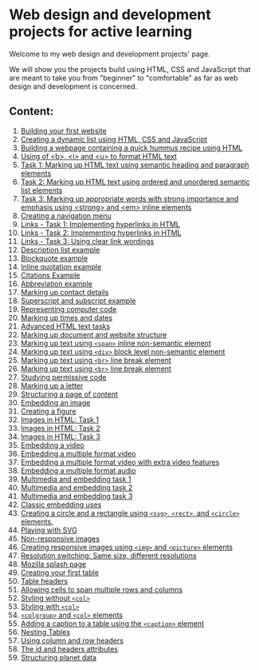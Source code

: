 # Web design and development projects for active learning

Welcome to my web design and development projects' page. 

We will show you the projects build using HTML, CSS and JavaScript that are meant to take you from "beginner" to "comfortable" as far as web design and development is concerned. 

## Content:
<ol>
  <li><a href="https://github.com/olumpeter/web-projects/tree/main/1-test-site">
        Building your first website</a></li>
  <li><a href="https://github.com/olumpeter/web-projects/tree/main/2-dynamic-list">
        Creating a dynamic list using HTML, CSS and JavaScript</a></li>
  <li><a href="https://github.com/olumpeter/web-projects/tree/main/3-quick-hummus-recipe">
        Building a webpage containing a quick hummus recipe using HTML</a></li>
  <li><a href="https://github.com/olumpeter/web-projects/tree/main/4-bold-italic-underline">
        Using of &lt;b&gt;, &lt;i&gt; and &lt;u&gt; to format HTML text</a></li>
  <li><a href="https://github.com/olumpeter/web-projects/tree/main/5-task-1-headings-paragraphs">
        Task 1: Marking up HTML text using semantic heading and paragraph elements</a></li>
  <li><a href="https://github.com/olumpeter/web-projects/tree/main/6-task-2-lists-headings-paragraphs">
        Task 2: Marking up HTML text using ordered and unordered semantic list elements</a></li>
  <li><a href="https://github.com/olumpeter/web-projects/tree/main/7-task-3-emphasis-importance">
        Task 3: Marking up appropriate words with strong importance and emphasis using &lt;strong&gt; and &lt;em&gt; inline elements</a></li>
  <li><a href="https://github.com/olumpeter/web-projects/tree/main/8-navigation-menu">
        Creating a navigation menu</a></li>
  <li><a href="https://github.com/olumpeter/web-projects/tree/main/9-links-task-1-whales">
        Links - Task 1: Implementing hyperlinks in HTML</a></li>
  <li><a href="https://github.com/olumpeter/web-projects/tree/main/10-links-task-2-relative-absolute-paths-document-fragments">
        Links - Task 2: Implementing hyperlinks in HTML</a></li>
  <li><a href="https://github.com/olumpeter/web-projects/tree/main/11-links-task-3-good-link-text">
        Links - Task 3: Using clear link wordings</a></li>
  <li><a href="https://github.com/olumpeter/web-projects/tree/main/12-description-list-example">
        Description list example</a></li>
  <li><a href="https://github.com/olumpeter/web-projects/tree/main/13-blockquote-example">
        Blockquote example</a></li>
  <li><a href="https://github.com/olumpeter/web-projects/tree/main/14-inline-quotation-example">
        Inline quotation example</a></li>
  <li><a href="https://github.com/olumpeter/web-projects/tree/main/15-citations-example">
        Citations Example</a></li>
  <li><a href="https://github.com/olumpeter/web-projects/tree/main/16-abbreviation-example">
        Abbreviation example</a></li>
  <li><a href="https://github.com/olumpeter/web-projects/tree/main/17-contact-details-example">
        Marking up contact details</a></li>
  <li><a href="https://github.com/olumpeter/web-projects/tree/main/18-superscript-and-subscript">
        Superscript and subscript example</a></li>
  <li><a href="https://github.com/olumpeter/web-projects/tree/main/19-representing-computer-code">
        Representing computer code</a></li>
  <li><a href="https://github.com/olumpeter/web-projects/tree/main/20-times-and-dates">
        Marking up times and dates</a></li>
  <li><a href="https://github.com/olumpeter/web-projects/tree/main/21-Advanced-HTML-text-tasks">
        Advanced HTML text tasks</a></li>
  <li><a href="https://github.com/olumpeter/web-projects/tree/main/22-HTML-for-structuring-content">
        Marking up document and website structure</a></li>
  <li><a href="https://github.com/olumpeter/web-projects/tree/main/23-non-semanic-wrappers/span">
        Marking up text using <code>&lt;span&gt;</code> inline non-semantic element</a></li>
  <li><a href="https://github.com/olumpeter/web-projects/tree/main/23-non-semanic-wrappers/div">
        Marking up text using <code>&lt;div&gt;</code> block level non-semantic element</a></li>
  <li><a href="https://github.com/olumpeter/web-projects/tree/main/24-line-breaks-and-horizontal-rules/line-break-element">
        Marking up text using <code>&lt;br&gt;</code> line break element</a></li>
  <li><a href="https://github.com/olumpeter/web-projects/tree/main/24-line-breaks-and-horizontal-rules/thematic-break-element">
        Marking up text using <code>&lt;br&gt;</code> line break element</a></li>
  <li><a href="https://github.com/olumpeter/web-projects/tree/main/25-studying-permissive-code">
        Studying permissive code</li>
  <li><a href="https://github.com/olumpeter/web-projects/tree/main/26-marking-up-a-letter">
        Marking up a letter</li>
  <li><a href="https://github.com/olumpeter/web-projects/tree/main/27-structuring-a-page-of-content">
        Structuring a page of content</li>
  <li><a href="https://github.com/olumpeter/web-projects/tree/main/28-embedding-an-image">
        Embedding an image</li>
  <li><a href="https://github.com/olumpeter/web-projects/tree/main/29-creating-a-figure">
        Creating a figure</li>
  <li><a href="https://github.com/olumpeter/web-projects/tree/main/30-images-in-html/Task-1">
        Images in HTML: Task 1</li>
  <li><a href="https://github.com/olumpeter/web-projects/tree/main/30-images-in-html/Task-2">
        Images in HTML: Task 2</li>
  <li><a href="https://github.com/olumpeter/web-projects/tree/main/30-images-in-html/Task-3">
        Images in HTML: Task 3</li>
  <li><a href="https://github.com/olumpeter/web-projects/tree/main/31-embedding-a-video/Task-3">
        Embedding a video</li>
  <li><a href="https://github.com/olumpeter/web-projects/tree/main/32-embedding-a-multiple-format-video">
        Embedding a multiple format video</li>
  <li><a href="https://github.com/olumpeter/web-projects/tree/main/33-embedding-a-multiple-format-video-with-extra-video-features">
        Embedding a multiple format video with extra video features</li>
  <li><a href="https://github.com/olumpeter/web-projects/tree/main/34-embedding-a-multiple-format-audio">
        Embedding a multiple format audio</li>
  <li><a href="https://github.com/olumpeter/web-projects/tree/main/35-multimedia-and-embedding-tasks/task-1">
        Multimedia and embedding task 1</li>
  <li><a href="https://github.com/olumpeter/web-projects/tree/main/35-multimedia-and-embedding-tasks/task-2">
        Multimedia and embedding task 2</li>
  <li><a href="https://github.com/olumpeter/web-projects/tree/main/35-multimedia-and-embedding-tasks/task-3">
        Multimedia and embedding task 3</li>
  <li><a href="https://github.com/olumpeter/web-projects/tree/main/36-classic-embedding-uses">
        Classic embedding uses</li>
  <li><a href="https://github.com/olumpeter/web-projects/tree/main/37-creates-a-circle-and-a-rectangle">
        Creating a circle and a rectangle using <code>&lt;svg&gt;</code>, <code>&lt;rect&gt;</code>, and  <code>&lt;circle&gt;</code> elements.</li>
  <li><a href="https://github.com/olumpeter/web-projects/tree/main/38-playing-with-svg">
        Playing with SVG</li>
  <li><a href="https://github.com/olumpeter/web-projects/tree/main/39-non-responsive-images">
        Non-responsive images</li>
  <li><a href="https://github.com/olumpeter/web-projects/tree/main/40-responsive-images">
        Creating responsive images  using <code>&lt;img&gt;</code> and <code>&lt;picture&gt;</code> elements</li>
  <li><a href="https://github.com/olumpeter/web-projects/tree/main/41-resolution-switching-images">
        Resolution switching: Same size, different resolutions</li>
  <li><a href="https://github.com/olumpeter/web-projects/tree/main/42-mozilla-splash-page">
        Mozilla splash page</li>
  <li><a href="https://github.com/olumpeter/web-projects/tree/main/43-creating-your-first-table">
        Creating your first table</li>
  <li><a href="https://github.com/olumpeter/web-projects/tree/main/44-table-headers">
        Table headers</li>
  <li><a href="https://github.com/olumpeter/web-projects/tree/main/45-allowing-cells-to-span-multiple-rows-and-columns">
        Allowing cells to span multiple rows and columns</li>
  <li><a href="https://github.com/olumpeter/web-projects/tree/main/46-styling-without-col-element">
        Styling without <code>&lt;col&gt;</code></li>
  <li><a href="https://github.com/olumpeter/web-projects/tree/main/47-styling-with-col-element">
        Styling with <code>&lt;col&gt;</code></li>
  <li><a href="https://github.com/olumpeter/web-projects/tree/main/48-colgroup-and-col">
        <code>&lt;colgroup&gt;</code> and <code>&lt;col&gt;</code> elements</li>
  <li><a href="https://github.com/olumpeter/web-projects/tree/main/49-adding-a-caption-to-a-table">
        Adding a caption to a table using the <code>&lt;caption&gt;</code> element</li>
  <li><a href="https://github.com/olumpeter/web-projects/tree/main/51-nesting-tables">
        Nesting Tables</li>
  <li><a href="https://github.com/olumpeter/web-projects/tree/main/52-using-column-and-row-headers">
        Using column and row headers</li>
  <li><a href="https://github.com/olumpeter/web-projects/tree/main/53-the-id-and-headers-attributes">
        The id and headers attributes</li>
  <li><a href="https://github.com/olumpeter/web-projects/tree/main/54-structuring-planet-data">
        Structuring planet data</li>
</ol>
